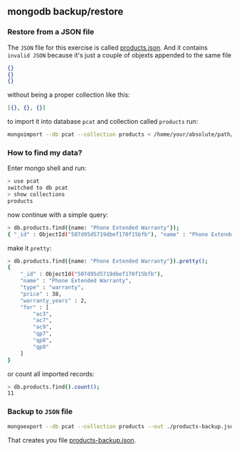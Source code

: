 mongodb backup/restore
---

### Restore from a JSON file

The `JSON` file for this exercise is called [products.json](../assets/products.json).
And it contains `invalid JSON` because it's just a couple of objexts appended to the same file 

```json
{}
{}
{}
```
without being a proper collection like this:

```json
[{}, {}, {}]
```

to import it into database `pcat` and collection called `products` run:

```bash
mongoimport --db pcat --collection products < /home/your/absolute/path/here/products.json
```

### How to find my data?

Enter mongo shell and run:

```bash
> use pcat
switched to db pcat
> show collections
products
```
now continue with a simple query:

```bash
> db.products.find({name: "Phone Extended Warranty"});
{ "_id" : ObjectId("507d95d5719dbef170f15bfb"), "name" : "Phone Extended Warranty", "type" : "warranty", "price" : 38, "warranty_years" : 2, "for" : [ "ac3", "ac7", "ac9", "qp7", "qp8", "qp9" ] }
```
make it `pretty`:

```bash
> db.products.find({name: "Phone Extended Warranty"}).pretty();
{
	"_id" : ObjectId("507d95d5719dbef170f15bfb"),
	"name" : "Phone Extended Warranty",
	"type" : "warranty",
	"price" : 38,
	"warranty_years" : 2,
	"for" : [
		"ac3",
		"ac7",
		"ac9",
		"qp7",
		"qp8",
		"qp9"
	]
}
```

or count all imported records:

```bash
> db.products.find().count();
11
```

### Backup to `JSON` file

```bash
mongoexport --db pcat --collection products --out ./products-backup.json
```

That creates you file [products-backup.json](../assets/products-backup.json).


